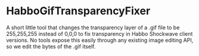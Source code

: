 # HabboGifTransparencyFixer
A short little tool that changes the transparency layer of a .gif file to be 255,255,255 instead of 0,0,0 to fix transparency in Habbo Shockwave client versions. No tools expose this easily through any existing image editing API, so we edit the bytes of the .gif itself.
